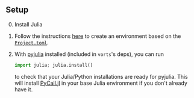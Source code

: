 
## Setup

0. Install Julia

1. Follow the instructions [here](https://julialang.github.io/Pkg.jl/v1/environments/#Using-someone-else's-project)
   to create an environment based on the [`Project.toml`](./Project.toml).

2. With [pyjulia](https://github.com/JuliaPy/pyjulia) installed (included in `vorts`'s deps), you can run
   ```python
   import julia; julia.install()
   ```
   to check that your Julia/Python installations are ready for pyjulia.
   This will install [PyCall.jl](https://github.com/JuliaPy/PyCall.jl) in  your base Julia environment if you don't already have it.

